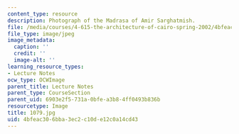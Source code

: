 ```yaml
---
content_type: resource
description: Photograph of the Madrasa of Amir Sarghatmish.
file: /media/courses/4-615-the-architecture-of-cairo-spring-2002/4bfeac306bba3ec2c10de12c0a14cd43_1079.jpg
file_type: image/jpeg
image_metadata:
  caption: ''
  credit: ''
  image-alt: ''
learning_resource_types:
- Lecture Notes
ocw_type: OCWImage
parent_title: Lecture Notes
parent_type: CourseSection
parent_uid: 6903e2f5-731a-0bfe-a3b8-4ff0493b836b
resourcetype: Image
title: 1079.jpg
uid: 4bfeac30-6bba-3ec2-c10d-e12c0a14cd43
---
```

